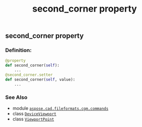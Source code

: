 ﻿---
title: second_corner property
second_title: Aspose.CAD for Python via .NET API References
description: 
type: docs
weight: 90
url: /python-net/aspose.cad.fileformats.cgm.commands/deviceviewport/second_corner/
is_root: false
---

## second_corner property

### Definition:
```python
@property
def second_corner(self):
    ...
@second_corner.setter
def second_corner(self, value):
    ...
```

### See Also
* module [`aspose.cad.fileformats.cgm.commands`](../../)
* class [`DeviceViewport`](/cad/python-net/aspose.cad.fileformats.cgm.commands/deviceviewport)
* class [`ViewportPoint`](/cad/python-net/aspose.cad.fileformats.cgm.classes/viewportpoint)
